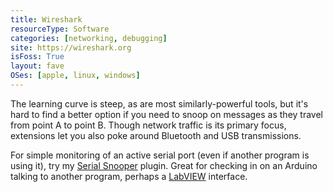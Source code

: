 ```yaml
---
title: Wireshark
resourceType: Software
categories: [networking, debugging]
site: https://wireshark.org
isFoss: True
layout: fave
OSes: [apple, linux, windows]
---
```

The learning curve is steep, as are most similarly-powerful tools, but it's hard to find a better option if you need to snoop on messages as they travel from point A to point B. Though network traffic is its primary focus, extensions let you also poke around Bluetooth and USB transmissions.

For simple monitoring of an active serial port (even if another program is using it), try my [Serial Snooper](https://github.com/cbcGirard/SerialSnooper) plugin. Great for checking in on an Arduino talking to another program, perhaps a [LabVIEW](./labview) interface.